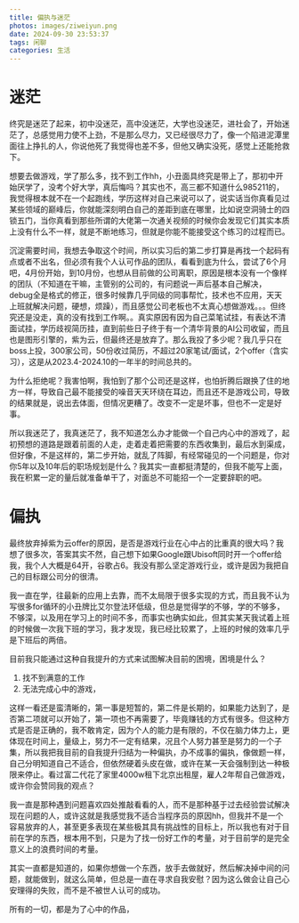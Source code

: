 ```yaml
---
title: 偏执与迷茫
photos: images/ziweiyun.png
date: 2024-09-30 23:53:37
tags: 闲聊
categories: 生活
---
```

# 迷茫

终究是迷茫了起来，初中没迷茫，高中没迷茫，大学也没迷茫，进社会了，开始迷茫了，总感觉用力使不上劲，不是那么尽力，又已经很尽力了，像一个陷进泥潭里面往上挣扎的人，你说他死了我觉得也差不多，但他又确实没死，感觉上还能抢救下。

想要去做游戏，学了那么多，找不到工作hh，小丑面具终究是带上了，那初中开始厌学了，没考个好大学，真后悔吗？其实也不，高三都不知道什么985211的，我觉得根本就不在一个起跑线，学历这样对自己来说可以了，说实话当你真看见过某些领域的巅峰后，你就能深刻明白自己的差距到底在哪里，比如说空洞骑士的四锁五门，当你真看到那些所谓的大佬第一次通关视频的时候你会发现它们其实本质上没有什么不一样，就是不断地练习，但就是你能不能接受这个练习的过程而已。

沉淀需要时间，我想去争取这个时间，所以实习后的第二步打算是再找一个起码有点或者不出名，但必须有我个人认可作品的团队，看看到底为什么，尝试了6个月吧，4月份开始，到10月份，也想从目前做的公司离职，原因是根本没有一个像样的团队（不知道在干嘛，主管别的公司的，有问题说一声后基本自己解决，debug全是格式的修正，很多时候靠几乎同级的同事帮忙，技术也不应用，天天上班就解决问题，硬想，烦躁），而且感觉公司老板也不太真心想做游戏。。。但终究还是没走，真的没有找到工作啊。。真实原因有因为自己菜笔试挂，有表达不清面试挂，学历歧视简历挂，直到前些日子终于有一个清华背景的AI公司收留，而且也是图形引擎的，紫为云，但最终还是放弃了。那么我投了多少呢？我几乎只在boss上投，300家公司，50份收过简历，不超过20家笔试/面试，2个offer（含实习），这是从2023.4-2024.10的一年半的时间总共的。

为什么拒绝呢？我害怕啊，我怕到了那个公司还是这样，也怕折腾后跟换了住的地方一样，导致自己最不能接受的噪音天天环绕在耳边，而且还不是游戏公司，导致的结果就是，说出去体面，但情况更糟了。改变不一定是坏事，但也不一定是好事。

所以我迷茫了，我真迷茫了，我不知道怎么办才能做一个自己内心中的游戏了，起初预想的道路是跟着前面的人走，走着走着把需要的东西收集到，最后水到渠成，但好像，不是这样的，第二步开始，就乱了阵脚，有经常碰见的一个问题是，你对你5年以及10年后的职场规划是什么？我其实一直都挺清楚的，但我不能写上面，我在积累一定的量后就准备单干了，对面总不可能招一个一定要辞职的吧。

# 偏执

最终放弃掉紫为云offer的原因，是否是游戏行业在心中占的比重真的很大吗？我想了很多次，答案其实不然，自己想下如果Google跟Ubisoft同时开一个offer给我，我个人大概是64开，谷歌占6。我没有那么坚定游戏行业，或许是因为我把自己的目标跟公司分的很清。

我一直在学，往最新的应用上去靠，而不太局限于很多实现的方式，而且我不认为写很多for循环的小丑牌比艾尔登法环低级，但总是觉得学的不够，学的不够多，不够深，以及用在学习上的时间不多，而事实也确实如此，但其实某天我试着上班的时候做一次我下班的学习，我才发现，我已经比较累了，上班的时候的效率几乎是下班后的两倍。

目前我只能通过这种自我提升的方式来试图解决目前的困境，困境是什么？

1. 找不到满意的工作 
2. 无法完成心中的游戏，

这样一看还是蛮清晰的，第一事是短暂的，第二件是长期的，如果能力达到了，是否第二项就可以开始了，第一项也不再需要了，毕竟赚钱的方式有很多。但这种方式是否是正确的，我不敢肯定，因为个人的能力是有限的，不仅在脑力体力上，更体现在时间上，量级上，努力不一定有结果，况且个人努力甚至是努力的一个子集，所以我把我目前的自我提升归结为一种偏执，办不成事的偏执，像做题一样，自己分明知道自己不适合，但依然硬着头皮在做，或许在某一天会强制到达一种极限来停止。看过富二代花了家里4000w租下北京出租屋，雇人2年帮自己做游戏，或许你会赞同我的观点？

我一直是那种遇到问题喜欢四处推敲看看的人，而不是那种基于过去经验尝试解决现在问题的人，或许这就是我感觉我不适合当程序员的原因hh，但我并不是一个容易放弃的人，甚至更多表现在某些极其具有挑战性的目标上，所以我也有对于目前在学的东西，根本用不到，只是为了找一份好工作的考量，对于目前学的是完全意义上的浪费时间的考量。

其实一直都是知道的，如果你想做一个东西，放手去做就好，然后解决掉中间的问题，就能做到，就这么简单，但总是一直在寻求自我安慰？因为这么做会让自己心安理得的失败，而不是不被世人认可的成功。

所有的一切，都是为了心中的作品，
